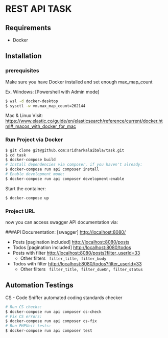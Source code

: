 REST API TASK
======================================

Requirements
------------

- Docker


Installation
------------

### prerequisites

Make sure you have Docker installed and set enough max_map_count

Ex. Windows: [Powershell with Admin mode]

```bash
$ wsl -d docker-desktop
$ sysctl -w vm.max_map_count=262144
```

Mac & Linux Visit: https://www.elastic.co/guide/en/elasticsearch/reference/current/docker.html#_macos_with_docker_for_mac


### Run Project via Docker


```bash
$ git clone git@github.com:sridharkalaibala/task.git
$ cd task
$ docker-compose build
# Install dependencies via composer, if you haven't already:
$ docker-compose run api composer install
# Enable development mode:
$ docker-compose run api composer development-enable
```

Start the container:

```bash
$ docker-compose up
```

### Project URL

now you can access swagger API documentation via:

###API Documentation: [swagger] [http://localhost:8080/](http://localhost:8080/)
- Posts [pagination included] [http://localhost:8080/posts](http://localhost:8080/posts)
- Todos [pagination included] [http://localhost:8080/todos](http://localhost:8080/posts)
- Posts with filter [http://localhost:8080/posts?filter_userId=33](http://localhost:8080/posts?filter_userId=33)
    - Other filters ``` filter_title, filter_body```
- Todos with filter [http://localhost:8080/todos?filter_userId=33](http://localhost:8080/todos?filter_userId=33)
    - Other filters ``` filter_title, filter_dueOn, filter_status```
    

Automation Testings
--------

CS - Code Sniffer automated coding standards checker

```bash
# Run CS checks:
$ docker-compose run api composer cs-check
# Fix CS errors:
$ docker-compose run api composer cs-fix
# Run PHPUnit tests:
$ docker-compose run api composer test
```
